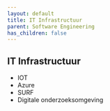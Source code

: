 ```yaml
---
layout: default
title: IT Infrastructuur
parent: Software Engineering
has_children: false
---
```


## IT Infrastructuur
-   IOT
-   Azure
-   SURF
-   Digitale onderzoeksomgeving





